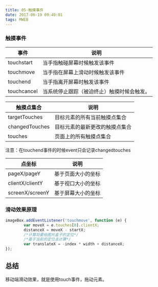 ```yaml
---
title: 05-触摸事件
date: 2017-06-19 09:40:01
tags: MWEB
---
```


### 触摸事件

| 事件          | 说明                    |
| ----------- | --------------------- |
| touchstart  | 当手指触碰屏幕时候触发该事件        |
| touchmove   | 当手指在屏幕上滑动时候触发该事件      |
| touchend    | 当手指离开屏幕时触发该事件         |
| touchcancel | 当系统停止跟踪（被迫终止）触摸时候会触发。 |

| 触摸点集合          | 说明              |
| -------------- | --------------- |
| targetTouches  | 目标元素的所有当前触摸点集合  |
| changedTouches | 目标元素的最新更改的触摸点集合 |
| touches        | 页面上的所有触摸点集合     |
注意：在touchend事件的时候event只会记录changedtouches

| 点坐标             | 说明        |
| --------------- | --------- |
| pageX/pageY     | 基于页面大小的坐标 |
| clientX/clientY | 基于视口大小的坐标 |
| screenX/screenY | 基于屏幕大小的坐标 |

### 滑动效果原理

```js
imageBox.addEventListener('touchmove', function (e) {
        var moveX = e.touches[0].clientX;
        distanceX = moveX - startX;
        /*计算将要给图片盒子的定位*/
        /*基于当前的定位去计算*/
        var translateX = -index * width + distanceX;
});
```



## 总结

移动端滑动效果，就是使用touch事件，拖动元素。